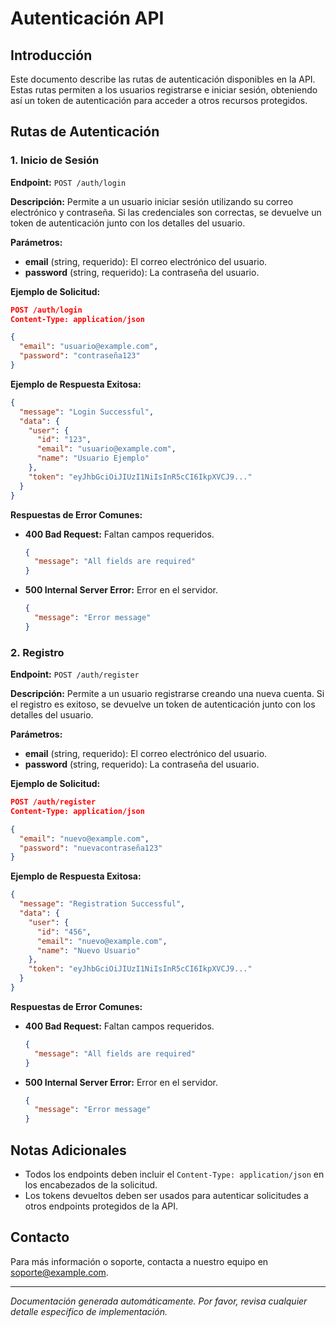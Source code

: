 # Autenticación API

## Introducción

Este documento describe las rutas de autenticación disponibles en la API. Estas rutas permiten a los usuarios registrarse e iniciar sesión, obteniendo así un token de autenticación para acceder a otros recursos protegidos.

## Rutas de Autenticación

### 1. Inicio de Sesión

**Endpoint:** `POST /auth/login`

**Descripción:** Permite a un usuario iniciar sesión utilizando su correo electrónico y contraseña. Si las credenciales son correctas, se devuelve un token de autenticación junto con los detalles del usuario.

**Parámetros:**

- **email** (string, requerido): El correo electrónico del usuario.
- **password** (string, requerido): La contraseña del usuario.

**Ejemplo de Solicitud:**

```json
POST /auth/login
Content-Type: application/json

{
  "email": "usuario@example.com",
  "password": "contraseña123"
}
```

**Ejemplo de Respuesta Exitosa:**

```json
{
  "message": "Login Successful",
  "data": {
    "user": {
      "id": "123",
      "email": "usuario@example.com",
      "name": "Usuario Ejemplo"
    },
    "token": "eyJhbGciOiJIUzI1NiIsInR5cCI6IkpXVCJ9..."
  }
}
```

**Respuestas de Error Comunes:**

- **400 Bad Request:** Faltan campos requeridos.

  ```json
  {
    "message": "All fields are required"
  }
  ```

- **500 Internal Server Error:** Error en el servidor.
  ```json
  {
    "message": "Error message"
  }
  ```

### 2. Registro

**Endpoint:** `POST /auth/register`

**Descripción:** Permite a un usuario registrarse creando una nueva cuenta. Si el registro es exitoso, se devuelve un token de autenticación junto con los detalles del usuario.

**Parámetros:**

- **email** (string, requerido): El correo electrónico del usuario.
- **password** (string, requerido): La contraseña del usuario.

**Ejemplo de Solicitud:**

```json
POST /auth/register
Content-Type: application/json

{
  "email": "nuevo@example.com",
  "password": "nuevacontraseña123"
}
```

**Ejemplo de Respuesta Exitosa:**

```json
{
  "message": "Registration Successful",
  "data": {
    "user": {
      "id": "456",
      "email": "nuevo@example.com",
      "name": "Nuevo Usuario"
    },
    "token": "eyJhbGciOiJIUzI1NiIsInR5cCI6IkpXVCJ9..."
  }
}
```

**Respuestas de Error Comunes:**

- **400 Bad Request:** Faltan campos requeridos.

  ```json
  {
    "message": "All fields are required"
  }
  ```

- **500 Internal Server Error:** Error en el servidor.
  ```json
  {
    "message": "Error message"
  }
  ```

## Notas Adicionales

- Todos los endpoints deben incluir el `Content-Type: application/json` en los encabezados de la solicitud.
- Los tokens devueltos deben ser usados para autenticar solicitudes a otros endpoints protegidos de la API.

## Contacto

Para más información o soporte, contacta a nuestro equipo en [soporte@example.com](mailto:soporte@example.com).

---

_Documentación generada automáticamente. Por favor, revisa cualquier detalle específico de implementación._
